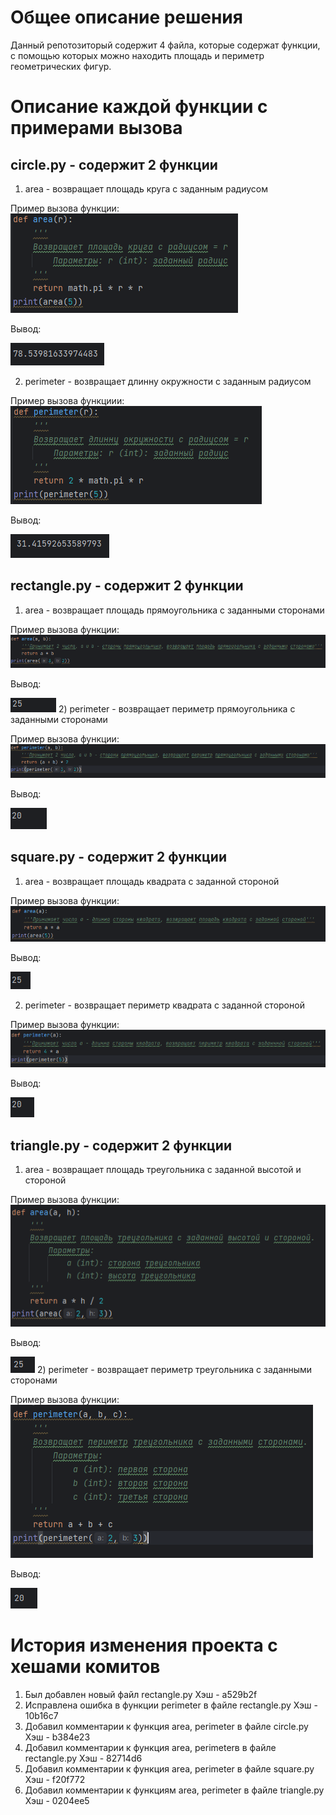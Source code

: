 # Общее описание решения
Данный репотозиторый содержит 4 файла, которые содержат функции, с помощью которых можно находить площадь и периметр геометрических фигур.
# Описание каждой функции с примерами вызова
## circle.py - содержит 2 функции
1) area - возвращает площадь круга с заданным радиусом

Пример вызова функции:
![1.PNG](1.PNG)

Вывод:

![2.PNG](2.PNG)

2) perimeter - возвращает длинну окружности с заданным радиусом

Пример вызова функциии:
![3.PNG](3.PNG)

Вывод:

![4.PNG](4.PNG)

## rectangle.py - содержит 2 функции

1) area - возвращает площадь прямоугольника с заданными сторонами

Пример вызова функции:
![5.PNG](5.PNG)

Вывод:

![6.PNG](6.PNG)
2) perimeter - возвращает периметр прямоугольника с заданными сторонами

Пример вызова функции:
![7.PNG](7.PNG)

Вывод:

![8.PNG](8.PNG)

## square.py - содержит 2 функции

1) area - возвращает площадь квадрата с заданной стороной

Пример вызова функции:
![9.PNG](9.PNG)

Вывод:

![10.PNG](10.PNG)

2) perimeter - возвращает периметр квадрата с заданной стороной

Пример вызова функции:
![11.PNG](11.PNG)

Вывод:

![12.PNG](12.PNG)


## triangle.py - содержит 2 функции

1) area - возвращает площадь треугольника с заданной высотой и стороной

Пример вызова функции:
![13.PNG](13.PNG)

Вывод:

![14.PNG](14.PNG)
2) perimeter - возвращает периметр треугольника с заданными сторонами

Пример вызова функции:![15.PNG](15.PNG)

Вывод:

![16.PNG](16.PNG)
# История изменения проекта с хешами комитов
1) Был добавлен новый файл rectangle.py
Хэш - a529b2f
2) Исправлена ошибка в функции perimeter в файле rectangle.py
Хэш - 10b16c7
3) Добавил комментарии к функция area, perimeter в файле circle.py
Хэш - b384e23
4) Добавил комментарии к функция area, perimeterв в файле rectangle.py
Хэш - 82714d6
5) Добавил комментарии к функция area, perimeter в файле square.py 
Хэш - f20f772
6) Добавил комментарии к функциям area, perimeter в файле  triangle.py
Хэш - 0204ee5
